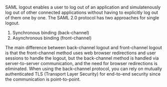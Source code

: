 SAML logout enables a user to log out of an application and simulatenously log out of other connected applications without having to explicitly log out of them one by one. The SAML 2.0 protocol has two approaches for single logout. 

1. Synchronous binding (back-channel)
2. Asynchronous binding (front-channel)

The main difference between back-channel logout and front-channel logout is that the front-channel method uses web browser redirections and user sessions to handle the logout, but the back-channel method is handled via server-to-server communication, and the need for browser redirections is eliminated. When using the back-channel protocol, you can rely on mutually authenticated TLS (Transport Layer Security) for end-to-end security since the communication is point-to-point. 